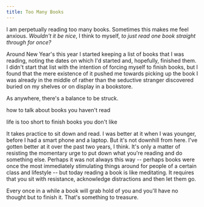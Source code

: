 ```yaml
---
title: Too Many Books
---
```


I am perpetually reading too many books. Sometimes this makes me feel anxious. _Wouldn't it be nice_, I think to myself, _to just read one book straight through for once?_

Around New Year's this year I started keeping a list of books that I was reading, noting the dates on which I'd started and, hopefully, finished them. I didn't start that list with the intention of forcing myself to finish books, but I found that the mere existence of it pushed me towards picking up the book I was already in the middle of rather than the seductive stranger discovered buried on my shelves or on display in a bookstore.

As anywhere, there's a balance to be struck.

how to talk about books you haven't read

life is too short to finish books you don't like

It takes practice to sit down and read. I was better at it when I was younger, before I had a smart phone and a laptop. But it's not downhill from here. I've gotten better at it over the past two years, I think. It's only a matter of resisting the momentary urge to put down what you're reading and do something else. Perhaps it was not always this way -- perhaps books were once the most immediately stimulating things around for people of a certain class and lifestyle -- but today reading a book is like meditating. It requires that you sit with resistance, acknowledge distractions and then let them go.

Every once in a while a book will grab hold of you and you'll have no thought but to finish it. That's something to treasure.